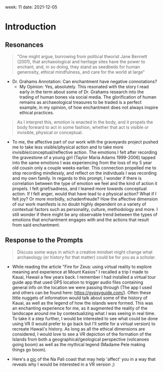 week: 11
date: 2021-12-05

# Introduction 

## Resonances

> "One might argue, borrowing  from political theorist Jane Bennett (2001), that archaeological and heritage sites have the power to enchant, and, in so doing, they stand as seedbeds for human generosity, ethical mindfulness, and care for the world at large"

+ Dr. Grahams Annotation: Can enchantment have negative connotations?
	+ My Opinion: Yes, absolutely. This resonated with the story I read early in the term about some of Dr. Grahams research into the trading of human bones via social media. The glorification of human remains as archaeological treasures to be traded is a perfect example, in my opinion, of how enchantment does not always inspire ethical practices. 

> As I interpret  this, emotion is enacted in the body, and it propels the body forward to act in some fashion,  whether that act is visible or invisible, physical or conceptual.

+ To me, the affective part of our work with the graveyards project pushed me to take less visible/physical action and to take more invisible/conceptual/reflective action. The emotions I felt after recording the gravestone of a young girl (Taylor Maria Adams 1999-2006) tapped into the same emotions I was experiencing from the loss of my 5 year old cousin only a couple weeks earlier. This connection propelled me to stop recording mindlessly, and reflect on the individuals I was recording and my own family. In regards to this prompt, I wonder if there is correlation between the type of emotion we feel and the kind of action it propels. I felt grief/sadness, and I leaned more towards conceptual action. If I felt anger, would that have lead to a physical action? What if I felt joy? Or more morbidly, schadenfreude? How the affective dimension of our work manifests is no doubt highly dependent on a variety of contextual factors such as personality, culture, methodology and more. I still wonder if there might be any observable trend between the types of emotions that enchantment engages with and the actions that result from said enchantment.
## Response to the Prompts
 >Discuss some ways in which a creative mindset might change what archaeology (or history for that matter) could be for you as a scholar.
 
 + While reading the article "Fire for Zeus: using virtual reality to explore meaning and experience at Mount Kasios" I recalled a trip I made to Kauai, Hawaii a few years back. I remember I had installed a virtual tour guide app that used GPS location to trigger audio files containing general info on the location we were passing through (The app I used and others can be found here: https://gypsyguide.com/). Often these little nuggets of information would talk about some of the history of Kauai, as well as the legend of how the islands were formed. This was an enchanting experience for me, as it augmented the reality of the landscape around me by contextualizing what I was seeing in real time. To take it a step further, I would be interested to see what could be done using VR (I would prefer to go back but I'll settle for a virtual version) to recreate Hawaii's history. As long as all the ethical dimensions are considered, I would love to see a VR depiction of the formation of the Islands from both a geographical/geological perspective (volcanoes going boom) as well as the mythical legend (Madame Pele making things go boom). 
 
 + Here's a [pic](obsidian://open?vault=obsidian-digiarch-lab-notebook-main&file=Week%2011%2Fnapali%20coast.jpg) of the Na Pali coast that may help 'affect' you in a way that reveals why I would be interested in a VR version ;)



